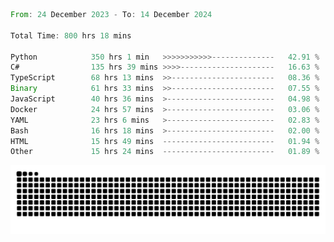 <!--START_SECTION:waka-->

```rust
From: 24 December 2023 - To: 14 December 2024

Total Time: 800 hrs 18 mins

Python            350 hrs 1 min   >>>>>>>>>>>--------------   42.91 %
C#                135 hrs 39 mins >>>>---------------------   16.63 %
TypeScript        68 hrs 13 mins  >>-----------------------   08.36 %
Binary            61 hrs 33 mins  >>-----------------------   07.55 %
JavaScript        40 hrs 36 mins  >------------------------   04.98 %
Docker            24 hrs 57 mins  >------------------------   03.06 %
YAML              23 hrs 6 mins   >------------------------   02.83 %
Bash              16 hrs 18 mins  >------------------------   02.00 %
HTML              15 hrs 49 mins  -------------------------   01.94 %
Other             15 hrs 24 mins  -------------------------   01.89 %
```

<!--END_SECTION:waka-->


<picture>
  <source media="(prefers-color-scheme: dark)" srcset="https://raw.githubusercontent.com/jeerawut97/jeerawut97/output/github-contribution-grid-snake.svg">
  <img alt="github contribution grid snake animation" src="https://raw.githubusercontent.com/jeerawut97/jeerawut97/output/github-contribution-grid-snake.svg">
</picture>
